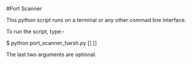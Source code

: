 #Port Scanner

This python script runs on a terminal or any other commad line interface.


To run the script, type:-


$ python port_scanner_harsh.py [<start port no.>] [<end port no.>]

The last two arguments are optional.
